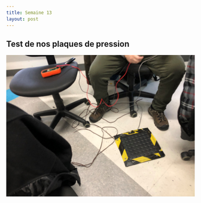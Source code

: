 ```yaml
---
title: Semaine 13
layout: post
---
```


## Test de nos plaques de pression

![Image de plaque de pression](../medias/plaquepression.jpg)
